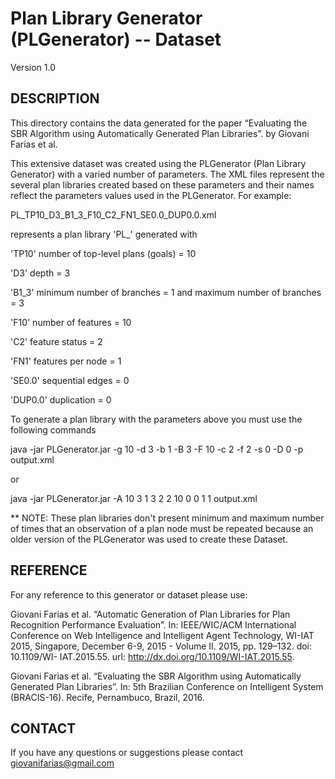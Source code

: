 # Plan Library Generator (PLGenerator) -- Dataset
Version 1.0

## DESCRIPTION
 This directory contains the data generated for the paper
 “Evaluating the SBR Algorithm using Automatically Generated Plan Libraries”.
 by Giovani Farias et al.

 This extensive dataset was created using the PLGenerator (Plan Library Generator) with a varied
 number of parameters. The XML files represent the several plan libraries created based on these
 parameters and their names reflect the parameters values used in the PLGenerator. For example: 

 PL_TP10_D3_B1_3_F10_C2_FN1_SE0.0_DUP0.0.xml 

 represents a plan library 'PL_' generated with
 
 'TP10'   number of top-level plans (goals) = 10

 'D3'     depth = 3

 'B1_3'   minimum number of branches = 1 and maximum number of branches = 3

 'F10'    number of features = 10

 'C2'     feature status = 2

 'FN1'    features per node = 1

 'SE0.0'  sequential edges = 0

 'DUP0.0' duplication = 0

 To generate a plan library with the parameters above you must use the following commands

 java -jar PLGenerator.jar -g 10 -d 3 -b 1 -B 3 -F 10 -c 2 -f 2 -s 0 -D 0 -p output.xml
 
 or
 
 java -jar PLGenerator.jar -A 10 3 1 3 2 2 10 0 0 1 1 output.xml	


** NOTE: These plan libraries don't present minimum and maximum number of times that an 
observation of a plan node must be repeated because an older version of the PLGenerator was used 
to create these Dataset.

## REFERENCE
 For any reference to this generator or dataset please use:

 Giovani Farias et al.
 “Automatic Generation of Plan Libraries for Plan Recognition Performance Evaluation”.
 In: IEEE/WIC/ACM International Conference on Web Intelligence and Intelligent Agent Technology,
 WI-IAT 2015, Singapore, December 6-9, 2015 - Volume II. 2015, pp. 129–132.
 doi: 10.1109/WI- IAT.2015.55. url: http://dx.doi.org/10.1109/WI-IAT.2015.55.

 Giovani Farias et al.
 “Evaluating the SBR Algorithm using Automatically Generated Plan Libraries”.
 In: 5th Brazilian Conference on Intelligent System (BRACIS-16). Recife, Pernambuco, Brazil, 2016.

## CONTACT
 If you have any questions or suggestions please contact giovanifarias@gmail.com


